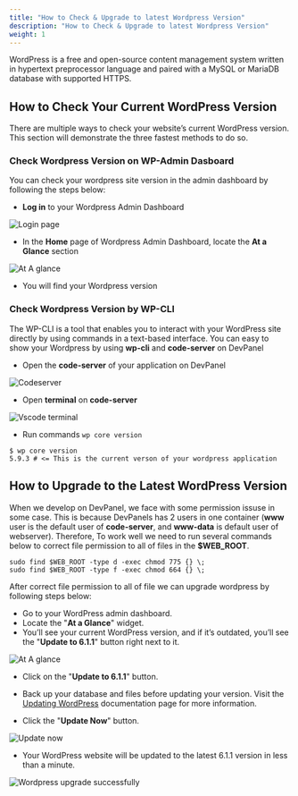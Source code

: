 ```yaml
---
title: "How to Check & Upgrade to latest Wordpress Version"
description: "How to Check & Upgrade to latest Wordpress Version"
weight: 1
---
```


WordPress is a free and open-source content management system written in hypertext preprocessor language and paired with a MySQL or MariaDB database with supported HTTPS.

## How to Check Your Current WordPress Version

There are multiple ways to check your website’s current WordPress version. This section will demonstrate the three fastest methods to do so.

### Check Wordpress Version on WP-Admin Dasboard

You can check your wordpress site version in the admin dashboard by following the steps below:

- **Log in** to your Wordpress Admin Dashboard

![Login page](/images/blogs/page-upgrade-wordpress/wp-login.png)

- In the **Home** page of Wordpress Admin Dashboard, locate the **At a Glance** section

![At A glance](/images/blogs/page-upgrade-wordpress/at-a-glance.png)

- You will find your Wordpress version

### Check Wordpress Version by WP-CLI

The WP-CLI is a tool that enables you to interact with your WordPress site directly by using commands in a text-based interface. You can easy to show your Wordpress by using **wp-cli** and **code-server** on DevPanel

- Open the **code-server** of your application on DevPanel

![Codeserver](/images/blogs/page-upgrade-wordpress/code-server.png)

- Open **terminal** on **code-server**

![Vscode terminal](/images/blogs/page-upgrade-wordpress/vs-code-terminal.png)

- Run commands `wp core version`

```shell
$ wp core version
5.9.3 # <= This is the current verson of your wordpress application
```

## How to Upgrade to the Latest WordPress Version

When we develop on DevPanel, we face with some permission issuse in some case. This is because DevPanels has 2 users in one container (**www** user is the default user of **code-server**, and **www-data** is default user of webserver). Therefore, To work well we need to run several commands below to correct file permission to all of files in the **$WEB_ROOT**.

```shell
sudo find $WEB_ROOT -type d -exec chmod 775 {} \;
sudo find $WEB_ROOT -type f -exec chmod 664 {} \;
```

After correct file permission to all of file we can upgrade wordpress by following steps below:

- Go to your WordPress admin dashboard.
- Locate the "**At a Glance**" widget.
- You’ll see your current WordPress version, and if it’s outdated, you’ll see the "**Update to 6.1.1**" button right next to it.

![At A glance](/images/blogs/page-upgrade-wordpress/at-a-glance.png)

- Click on the "**Update to 6.1.1**" button.

- Back up your database and files before updating your version. Visit the [Updating WordPress](https://wordpress.org/documentation/article/updating-wordpress/) documentation page for more information.

- Click the "**Update Now**" button.

![Update now](/images/blogs/page-upgrade-wordpress/update-now.png)

- Your WordPress website will be updated to the latest 6.1.1 version in less than a minute.

![Wordpress upgrade successfully](/images/blogs/page-upgrade-wordpress/wordpress-6-1.png)